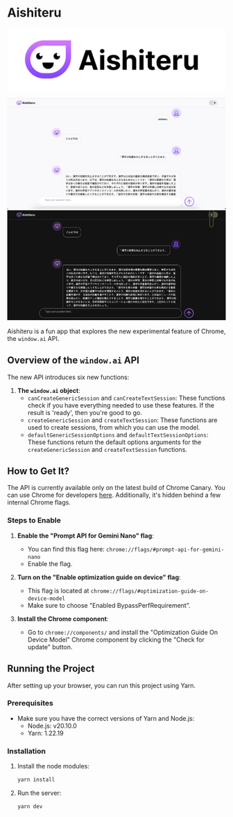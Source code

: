 # Aishiteru

![Aishiteru Logo](public/aishiteru-cover.png)

![Aishiteru chat light](public/screen-light.png)
![Aishiteru chat dark](public/screen-dark.png)

Aishiteru is a fun app that explores the new experimental feature of Chrome, the `window.ai` API.

## Overview of the `window.ai` API

The new API introduces six new functions:

1. **The `window.ai` object**:
    - `canCreateGenericSession` and `canCreateTextSession`: These functions check if you have everything needed to use these features. If the result is 'ready', then you're good to go.
    - `createGenericSession` and `createTextSession`: These functions are used to create sessions, from which you can use the model.
    - `defaultGenericSessionOptions` and `defaultTextSessionOptions`: These functions return the default options arguments for the `createGenericSession` and `createTextSession` functions.

## How to Get It?

The API is currently available only on the latest build of Chrome Canary. You can use Chrome for developers [here](https://www.google.com/chrome/dev/). Additionally, it's hidden behind a few internal Chrome flags.

### Steps to Enable

1. **Enable the "Prompt API for Gemini Nano" flag**:
    - You can find this flag here: `chrome://flags/#prompt-api-for-gemini-nano`
    - Enable the flag.

2. **Turn on the "Enable optimization guide on device" flag**:
    - This flag is located at `chrome://flags/#optimization-guide-on-device-model`
    - Make sure to choose "Enabled BypassPerfRequirement".

3. **Install the Chrome component**:
    - Go to `chrome://components/` and install the "Optimization Guide On Device Model" Chrome component by clicking the "Check for update" button.

## Running the Project

After setting up your browser, you can run this project using Yarn.

### Prerequisites

- Make sure you have the correct versions of Yarn and Node.js:
    - Node.js: v20.10.0
    - Yarn: 1.22.19

### Installation

1. Install the node modules:
    ```bash
    yarn install
    ```

2. Run the server:
    ```bash
    yarn dev
    ```